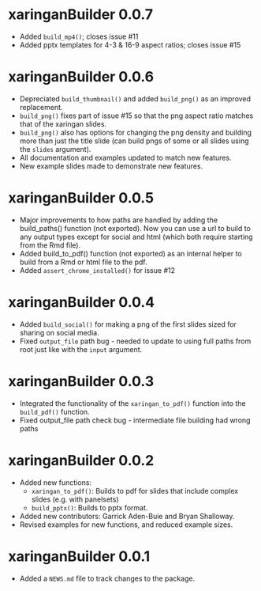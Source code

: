 # xaringanBuilder 0.0.7

* Added `build_mp4()`; closes issue #11
* Added pptx templates for 4-3 & 16-9 aspect ratios; closes issue #15

# xaringanBuilder 0.0.6

* Depreciated `build_thumbnail()` and added `build_png()` as an improved replacement.
* `build_png()` fixes part of issue #15 so that the png aspect ratio matches that of the xaringan slides.
* `build_png()` also has options for changing the png density and building more than just the title slide (can build pngs of some or all slides using the `slides` argument).
* All documentation and examples updated to match new features.
* New example slides made to demonstrate new features.

# xaringanBuilder 0.0.5

* Major improvements to how paths are handled by adding the build_paths() function (not exported). Now you can use a url to build to any output types except for social and html (which both require starting from the Rmd file).
* Added build_to_pdf() function (not exported) as an internal helper to build from a Rmd or html file to the pdf.
* Added `assert_chrome_installed()` for issue #12

# xaringanBuilder 0.0.4

* Added `build_social()` for making a png of the first slides sized for sharing on social media.
* Fixed `output_file` path bug - needed to update to using full paths from root just like with the `input` argument.

# xaringanBuilder 0.0.3

* Integrated the functionality of the `xaringan_to_pdf()` function into the `build_pdf()` function.
* Fixed output_file path check bug - intermediate file building had wrong paths

# xaringanBuilder 0.0.2

* Added new functions:
  - `xaringan_to_pdf()`: Builds to pdf for slides that include complex slides (e.g. with panelsets)
  - `build_pptx()`: Builds to pptx format.
* Added new contributors: Garrick Aden-Buie and Bryan Shalloway.
* Revised examples for new functions, and reduced example sizes.

# xaringanBuilder 0.0.1

* Added a `NEWS.md` file to track changes to the package.
